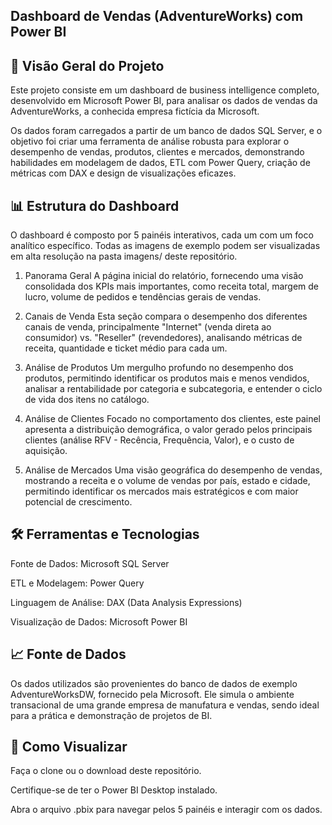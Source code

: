## Dashboard de Vendas (AdventureWorks) com Power BI
## 📄 Visão Geral do Projeto
Este projeto consiste em um dashboard de business intelligence completo, desenvolvido em Microsoft Power BI, para analisar os dados de vendas da AdventureWorks, a conhecida empresa fictícia da Microsoft.

Os dados foram carregados a partir de um banco de dados SQL Server, e o objetivo foi criar uma ferramenta de análise robusta para explorar o desempenho de vendas, produtos, clientes e mercados, demonstrando habilidades em modelagem de dados, ETL com Power Query, criação de métricas com DAX e design de visualizações eficazes.

## 📊 Estrutura do Dashboard
O dashboard é composto por 5 painéis interativos, cada um com um foco analítico específico. Todas as imagens de exemplo podem ser visualizadas em alta resolução na pasta imagens/ deste repositório.

1. Panorama Geral
A página inicial do relatório, fornecendo uma visão consolidada dos KPIs mais importantes, como receita total, margem de lucro, volume de pedidos e tendências gerais de vendas.

2. Canais de Venda
Esta seção compara o desempenho dos diferentes canais de venda, principalmente "Internet" (venda direta ao consumidor) vs. "Reseller" (revendedores), analisando métricas de receita, quantidade e ticket médio para cada um.

3. Análise de Produtos
Um mergulho profundo no desempenho dos produtos, permitindo identificar os produtos mais e menos vendidos, analisar a rentabilidade por categoria e subcategoria, e entender o ciclo de vida dos itens no catálogo.

4. Análise de Clientes
Focado no comportamento dos clientes, este painel apresenta a distribuição demográfica, o valor gerado pelos principais clientes (análise RFV - Recência, Frequência, Valor), e o custo de aquisição.

5. Análise de Mercados
Uma visão geográfica do desempenho de vendas, mostrando a receita e o volume de vendas por país, estado e cidade, permitindo identificar os mercados mais estratégicos e com maior potencial de crescimento.

## 🛠️ Ferramentas e Tecnologias
Fonte de Dados: Microsoft SQL Server

ETL e Modelagem: Power Query

Linguagem de Análise: DAX (Data Analysis Expressions)

Visualização de Dados: Microsoft Power BI

## 📈 Fonte de Dados
Os dados utilizados são provenientes do banco de dados de exemplo AdventureWorksDW, fornecido pela Microsoft. Ele simula o ambiente transacional de uma grande empresa de manufatura e vendas, sendo ideal para a prática e demonstração de projetos de BI.

## 🚀 Como Visualizar
Faça o clone ou o download deste repositório.

Certifique-se de ter o Power BI Desktop instalado.

Abra o arquivo .pbix para navegar pelos 5 painéis e interagir com os dados.
